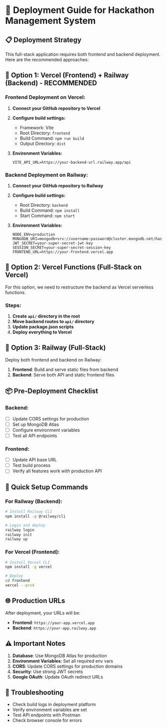 # 🚀 Deployment Guide for Hackathon Management System

## 📋 **Deployment Strategy**

This full-stack application requires both frontend and backend deployment. Here are the recommended approaches:

## 🎯 **Option 1: Vercel (Frontend) + Railway (Backend) - RECOMMENDED**

### **Frontend Deployment on Vercel:**

1. **Connect your GitHub repository to Vercel**
2. **Configure build settings:**
   - Framework: Vite
   - Root Directory: `frontend`
   - Build Command: `npm run build`
   - Output Directory: `dist`

3. **Environment Variables:**
   ```
   VITE_API_URL=https://your-backend-url.railway.app/api
   ```

### **Backend Deployment on Railway:**

1. **Connect your GitHub repository to Railway**
2. **Configure build settings:**
   - Root Directory: `backend`
   - Build Command: `npm install`
   - Start Command: `npm start`

3. **Environment Variables:**
   ```
   NODE_ENV=production
   MONGODB_URI=mongodb+srv://username:password@cluster.mongodb.net/hackathon_management
   JWT_SECRET=your-super-secret-jwt-key
   SESSION_SECRET=your-super-secret-session-key
   FRONTEND_URL=https://your-frontend.vercel.app
   ```

## 🎯 **Option 2: Vercel Functions (Full-Stack on Vercel)**

For this option, we need to restructure the backend as Vercel serverless functions.

### **Steps:**

1. **Create `api/` directory in the root**
2. **Move backend routes to `api/` directory**
3. **Update package.json scripts**
4. **Deploy everything to Vercel**

## 🎯 **Option 3: Railway (Full-Stack)**

Deploy both frontend and backend on Railway:

1. **Frontend**: Build and serve static files from backend
2. **Backend**: Serve both API and static frontend files

## 📦 **Pre-Deployment Checklist**

### **Backend:**
- [ ] Update CORS settings for production
- [ ] Set up MongoDB Atlas
- [ ] Configure environment variables
- [ ] Test all API endpoints

### **Frontend:**
- [ ] Update API base URL
- [ ] Test build process
- [ ] Verify all features work with production API

## 🔧 **Quick Setup Commands**

### **For Railway (Backend):**
```bash
# Install Railway CLI
npm install -g @railway/cli

# Login and deploy
railway login
railway init
railway up
```

### **For Vercel (Frontend):**
```bash
# Install Vercel CLI
npm install -g vercel

# Deploy
cd frontend
vercel --prod
```

## 🌐 **Production URLs**

After deployment, your URLs will be:
- **Frontend**: `https://your-app.vercel.app`
- **Backend**: `https://your-app.railway.app`

## ⚠️ **Important Notes**

1. **Database**: Use MongoDB Atlas for production
2. **Environment Variables**: Set all required env vars
3. **CORS**: Update CORS settings for production domains
4. **Security**: Use strong JWT secrets
5. **Google OAuth**: Update OAuth redirect URLs

## 🐛 **Troubleshooting**

- Check build logs in deployment platform
- Verify environment variables are set
- Test API endpoints with Postman
- Check browser console for errors
